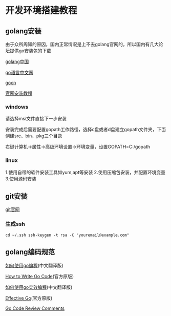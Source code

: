 # 开发环境搭建教程
## golang安装
由于众所周知的原因，国内正常情况是上不去golang官网的，所以国内有几大论坛提供go安装包的下载    

[golang中国](https://www.golangtc.com/download)    

[go语言中文网](https://studygolang.com/dl)     

[gocn](https://dl.gocn.io/)     

[官网安装教程](http://docs.studygolang.com/doc/install)     

### windows
请选择msi文件直接下一步安装

安装完成后需要配置gopath工作路径，选择c盘或者d盘建立gopath文件夹，下面创建src、bin、pkg三个目录

右键计算机->属性->高级环境设置->环境变量，设置GOPATH=C:/gopath

### linux
1.使用自带的软件安装工具如yum,apt等安装
2.使用压缩包安装，并配置环境变量
3.使用源码安装
## git安装
[git官网](https://git-scm.com/)

### 生成ssh
`
cd ~/.ssh
ssh-keygen -t rsa -C "youremail@example.com"
`
## golang编码规范
[如何使用go编程](http://docscn.studygolang.com/doc/code.html)(中文翻译版)

[How to Write Go Code](https://golang.org/doc/code.html)(官方原版)

[如何使用go实效编程](http://docscn.studygolang.com/doc/effective_go.html)(中文翻译版)

[Effective Go](https://golang.org/doc/effective_go.html)(官方原版)

[Go Code Review Comments](https://github.com/golang/go/wiki/CodeReviewComments)
